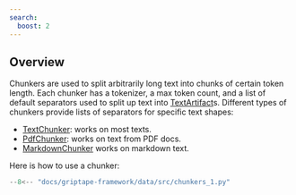 ```yaml
---
search:
  boost: 2 
---
```


## Overview

Chunkers are used to split arbitrarily long text into chunks of certain token length. 
Each chunker has a tokenizer, a max token count, and a list of default separators used to split up text into [TextArtifact](../../reference/griptape/artifacts/text_artifact.md)s. 
Different types of chunkers provide lists of separators for specific text shapes:

* [TextChunker](../../reference/griptape/chunkers/text_chunker.md): works on most texts.
* [PdfChunker](../../reference/griptape/chunkers/pdf_chunker.md): works on text from PDF docs.
* [MarkdownChunker](../../reference/griptape/chunkers/markdown_chunker.md) works on markdown text.

Here is how to use a chunker:

```python
--8<-- "docs/griptape-framework/data/src/chunkers_1.py"
```
